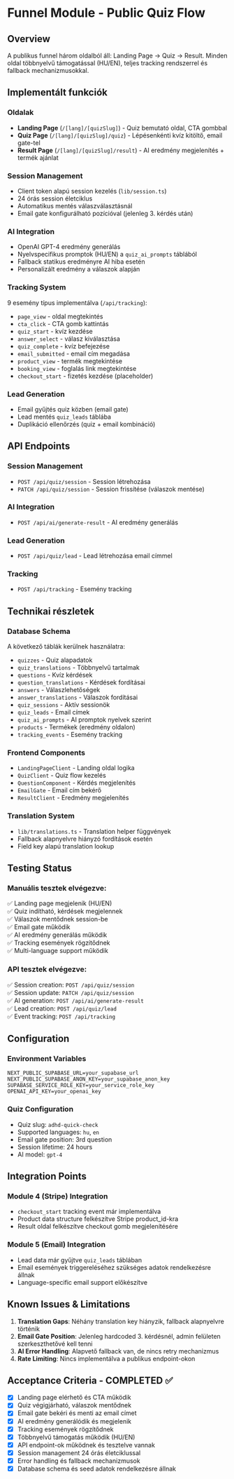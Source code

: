 # Funnel Module - Public Quiz Flow

## Overview
A publikus funnel három oldalból áll: Landing Page → Quiz → Result. Minden oldal többnyelvű támogatással (HU/EN), teljes tracking rendszerrel és fallback mechanizmusokkal.

## Implementált funkciók

### Oldalak
- **Landing Page** (`/[lang]/[quizSlug]`) - Quiz bemutató oldal, CTA gombbal
- **Quiz Page** (`/[lang]/[quizSlug]/quiz`) - Lépésenkénti kvíz kitöltő, email gate-tel
- **Result Page** (`/[lang]/[quizSlug]/result`) - AI eredmény megjelenítés + termék ajánlat

### Session Management
- Client token alapú session kezelés (`lib/session.ts`)
- 24 órás session életciklus
- Automatikus mentés válaszválasztásnál
- Email gate konfigurálható pozícióval (jelenleg 3. kérdés után)

### AI Integration
- OpenAI GPT-4 eredmény generálás
- Nyelvspecifikus promptok (HU/EN) a `quiz_ai_prompts` táblából
- Fallback statikus eredményre AI hiba esetén
- Personalizált eredmény a válaszok alapján

### Tracking System
9 esemény típus implementálva (`/api/tracking`):
- `page_view` - oldal megtekintés
- `cta_click` - CTA gomb kattintás  
- `quiz_start` - kvíz kezdése
- `answer_select` - válasz kiválasztása
- `quiz_complete` - kvíz befejezése
- `email_submitted` - email cím megadása
- `product_view` - termék megtekintése
- `booking_view` - foglalás link megtekintése
- `checkout_start` - fizetés kezdése (placeholder)

### Lead Generation
- Email gyűjtés quiz közben (email gate)
- Lead mentés `quiz_leads` táblába
- Duplikáció ellenőrzés (quiz + email kombináció)

## API Endpoints

### Session Management
- `POST /api/quiz/session` - Session létrehozása
- `PATCH /api/quiz/session` - Session frissítése (válaszok mentése)

### AI Integration  
- `POST /api/ai/generate-result` - AI eredmény generálás

### Lead Generation
- `POST /api/quiz/lead` - Lead létrehozása email címmel

### Tracking
- `POST /api/tracking` - Esemény tracking

## Technikai részletek

### Database Schema
A következő táblák kerülnek használatra:
- `quizzes` - Quiz alapadatok
- `quiz_translations` - Többnyelvű tartalmak
- `questions` - Kvíz kérdések
- `question_translations` - Kérdések fordításai  
- `answers` - Válaszlehetőségek
- `answer_translations` - Válaszok fordításai
- `quiz_sessions` - Aktív sessionök
- `quiz_leads` - Email címek
- `quiz_ai_prompts` - AI promptok nyelvek szerint
- `products` - Termékek (eredmény oldalon)
- `tracking_events` - Esemény tracking

### Frontend Components
- `LandingPageClient` - Landing oldal logika
- `QuizClient` - Quiz flow kezelés
- `QuestionComponent` - Kérdés megjelenítés
- `EmailGate` - Email cím bekérő
- `ResultClient` - Eredmény megjelenítés

### Translation System
- `lib/translations.ts` - Translation helper függvények
- Fallback alapnyelvre hiányzó fordítások esetén
- Field key alapú translation lookup

## Testing Status

### Manuális tesztek elvégezve:
✅ Landing page megjelenik (HU/EN)  
✅ Quiz indítható, kérdések megjelennek  
✅ Válaszok mentődnek session-be  
✅ Email gate működik  
✅ AI eredmény generálás működik  
✅ Tracking események rögzítődnek  
✅ Multi-language support működik  

### API tesztek elvégezve:
✅ Session creation: `POST /api/quiz/session`  
✅ Session update: `PATCH /api/quiz/session`  
✅ AI generation: `POST /api/ai/generate-result`  
✅ Lead creation: `POST /api/quiz/lead`  
✅ Event tracking: `POST /api/tracking`  

## Configuration

### Environment Variables
```env
NEXT_PUBLIC_SUPABASE_URL=your_supabase_url
NEXT_PUBLIC_SUPABASE_ANON_KEY=your_supabase_anon_key
SUPABASE_SERVICE_ROLE_KEY=your_service_role_key
OPENAI_API_KEY=your_openai_key
```

### Quiz Configuration
- Quiz slug: `adhd-quick-check`
- Supported languages: `hu`, `en`
- Email gate position: 3rd question
- Session lifetime: 24 hours
- AI model: `gpt-4`

## Integration Points

### Module 4 (Stripe) Integration
- `checkout_start` tracking event már implementálva
- Product data structure felkészítve Stripe product_id-kra
- Result oldal felkészítve checkout gomb megjelenítésére

### Module 5 (Email) Integration  
- Lead data már gyűjtve `quiz_leads` táblában
- Email események triggereléséhez szükséges adatok rendelkezésre állnak
- Language-specific email support előkészítve

## Known Issues & Limitations

1. **Translation Gaps**: Néhány translation key hiányzik, fallback alapnyelvre történik
2. **Email Gate Position**: Jelenleg hardcoded 3. kérdésnél, admin felületen szerkeszthetővé kell tenni
3. **AI Error Handling**: Alapvető fallback van, de nincs retry mechanizmus
4. **Rate Limiting**: Nincs implementálva a publikus endpoint-okon

## Acceptance Criteria - COMPLETED ✅

- [x] Landing page elérhető és CTA működik
- [x] Quiz végigjárható, válaszok mentődnek
- [x] Email gate bekéri és menti az email címet  
- [x] AI eredmény generálódik és megjelenik
- [x] Tracking események rögzítődnek
- [x] Többnyelvű támogatás működik (HU/EN)
- [x] API endpoint-ok működnek és tesztelve vannak
- [x] Session management 24 órás életciklussal
- [x] Error handling és fallback mechanizmusok
- [x] Database schema és seed adatok rendelkezésre állnak
